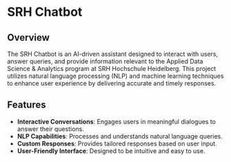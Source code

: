# SRH Chatbot

## Overview

The SRH Chatbot is an AI-driven assistant designed to interact with users, answer queries, and provide information relevant to the Applied Data Science & Analytics program at SRH Hochschule Heidelberg. This project utilizes natural language processing (NLP) and machine learning techniques to enhance user experience by delivering accurate and timely responses.

## Features

- **Interactive Conversations**: Engages users in meaningful dialogues to answer their questions.
- **NLP Capabilities**: Processes and understands natural language queries.
- **Custom Responses**: Provides tailored responses based on user input.
- **User-Friendly Interface**: Designed to be intuitive and easy to use.
